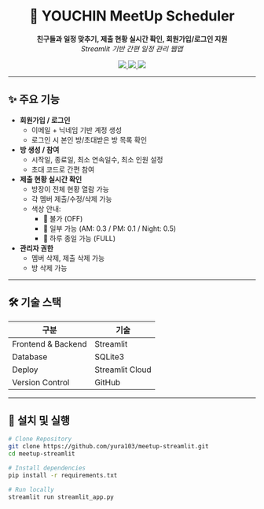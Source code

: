 <h1 align="center">📅 YOUCHIN MeetUp Scheduler</h1>
<p align="center">
  <b>친구들과 일정 맞추기, 제출 현황 실시간 확인, 회원가입/로그인 지원</b><br>
  <i>Streamlit 기반 간편 일정 관리 웹앱</i>
</p>

<p align="center">
  <a href="https://meetup-app-nw8zmjuzw7sc88fh9sduxs.streamlit.app/">
    <img src="https://img.shields.io/badge/🚀%20Streamlit%20App-Go%20Now-blueviolet?style=for-the-badge">
  </a>
  <a href="https://github.com/yura103/meetup-streamlit">
    <img src="https://img.shields.io/github/stars/yura103/meetup-streamlit?style=for-the-badge&color=yellow">
  </a>
  <img src="https://img.shields.io/github/license/yura103/meetup-streamlit?style=for-the-badge&color=orange">
</p>

---

## ✨ 주요 기능
- **회원가입 / 로그인**
  - 이메일 + 닉네임 기반 계정 생성
  - 로그인 시 본인 방/초대받은 방 목록 확인
- **방 생성 / 참여**
  - 시작일, 종료일, 최소 연속일수, 최소 인원 설정
  - 초대 코드로 간편 참여
- **제출 현황 실시간 확인**
  - 방장이 전체 현황 열람 가능
  - 각 멤버 제출/수정/삭제 가능
  - 색상 안내:
    - 🖤 불가 (OFF)
    - 💚 일부 가능 (AM: 0.3 / PM: 0.1 / Night: 0.5)
    - 💜 하루 종일 가능 (FULL)
- **관리자 권한**
  - 멤버 삭제, 제출 삭제 가능
  - 방 삭제 가능

---

## 🛠 기술 스택
| 구분 | 기술 |
|------|------|
| Frontend & Backend | Streamlit |
| Database | SQLite3 |
| Deploy | Streamlit Cloud |
| Version Control | GitHub |

---

## 🚀 설치 및 실행
```bash
# Clone Repository
git clone https://github.com/yura103/meetup-streamlit.git
cd meetup-streamlit

# Install dependencies
pip install -r requirements.txt

# Run locally
streamlit run streamlit_app.py
